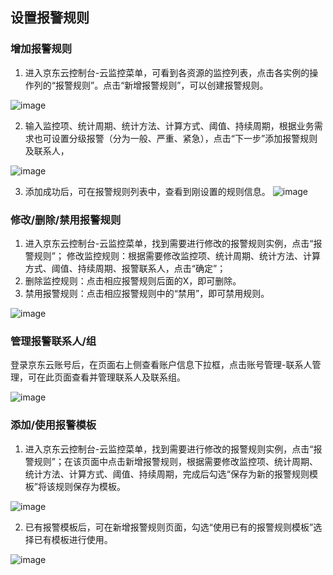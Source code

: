 ## 设置报警规则
### 增加报警规则
1. 进入京东云控制台-云监控菜单，可看到各资源的监控列表，点击各实例的操作列的“报警规则”。点击“新增报警规则”，可以创建报警规则。
 
![image](https://raw.githubusercontent.com/jdcloudcom/cn/edit/image/Cloud-Monitor/yunziyuan/4.%E8%B5%84%E6%BA%90%E7%9B%91%E6%8E%A7.png)

2. 输入监控项、统计周期、统计方法、计算方式、阈值、持续周期，根据业务需求也可设置分级报警（分为一般、严重、紧急），点击“下一步”添加报警规则及联系人，

![image](https://raw.githubusercontent.com/jdcloudcom/cn/zhangwenjie30-patch-4/image/Cloud-Monitor/yunziyuan/%E8%AE%BE%E7%BD%AE%E6%8A%A5%E8%AD%A6%E8%A7%84%E5%88%99.png)

3.  添加成功后，可在报警规则列表中，查看到刚设置的规则信息。
![image](https://raw.githubusercontent.com/jdcloudcom/cn/zhangwenjie30-patch-4/image/Cloud-Monitor/yunziyuan/%E5%AE%9E%E4%BE%8B%E8%AF%A6%E6%83%85_%E6%8A%A5%E8%AD%A6%E8%A7%84%E5%88%99.png)

### 修改/删除/禁用报警规则
1. 进入京东云控制台-云监控菜单，找到需要进行修改的报警规则实例，点击“报警规则”；
修改监控规则：根据需要修改监控项、统计周期、统计方法、计算方式、阈值、持续周期、报警联系人，点击“确定”；
2. 删除监控规则：点击相应报警规则后面的X，即可删除。
3. 禁用报警规则：点击相应报警规则中的“禁用”，即可禁用规则。

![image](https://raw.githubusercontent.com/jdcloudcom/cn/edit/image/Cloud-Monitor/yunziyuan/6.%E8%B5%84%E6%BA%90%E7%9B%91%E6%8E%A7.png)

### 管理报警联系人/组
登录京东云账号后，在页面右上侧查看账户信息下拉框，点击账号管理-联系人管理，可在此页面查看并管理联系人及联系组。

![image](https://raw.githubusercontent.com/jdcloudcom/cn/edit/image/Cloud-Monitor/yunziyuan/7.%E8%B5%84%E6%BA%90%E7%9B%91%E6%8E%A7.png)

### 添加/使用报警模板
1. 进入京东云控制台-云监控菜单，找到需要进行修改的报警规则实例，点击“报警规则”；在该页面中点击新增报警规则，根据需要修改监控项、统计周期、统计方法、计算方式、阈值、持续周期，完成后勾选“保存为新的报警规则模板”将该规则保存为模板。

![image](https://raw.githubusercontent.com/jdcloudcom/cn/edit/image/Cloud-Monitor/yunziyuan/8.%E8%B5%84%E6%BA%90%E7%9B%91%E6%8E%A7.png)

2. 已有报警模板后，可在新增报警规则页面，勾选“使用已有的报警规则模板”选择已有模板进行使用。
 
![image](https://raw.githubusercontent.com/jdcloudcom/cn/edit/image/Cloud-Monitor/yunziyuan/9.%E8%B5%84%E6%BA%90%E7%9B%91%E6%8E%A7.png)
